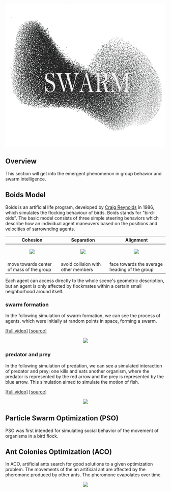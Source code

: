 <p align="center">
  <img src="https://github.com/Kashu7100/Recreation-of-Nature/blob/master/assets/swarm.png?raw=true" height="450"/>
</p>

## Overview


This section will get into the emergent phenomenon in group behavior and swarm intelligence. 

## Boids Model

Boids is an artificial life program, developed by [Craig Reynolds](http://www.red3d.com/cwr/index.html) in 1986, which simulates the flocking behaviour of birds. Boids stands for "bird-oids". The basic model consists of three simple steering behaviors which describe how an individual agent maneuvers based on the positions and velocities of sarrownding agents. 

| Cohesion | Separation | Alignment |
| ---- | ---- | ---- |
|<p align="center"><img src="https://upload.wikimedia.org/wikipedia/commons/2/2b/Rule_cohesion.gif"/></p>|<p align="center"><img src="https://upload.wikimedia.org/wikipedia/commons/e/e1/Rule_separation.gif"/></p>|<p align="center"><img src="https://upload.wikimedia.org/wikipedia/commons/e/e1/Rule_alignment.gif"/></p>|
|move towards center of mass of the group|avoid collision with other members|face towards the average heading of the group|

Each agent can access directly to the whole scene's geometric description, but an agent is only affected by flockmates within a certain small neighborhood around itself.

### swarm formation

In the following simulation of swarm formation, we can see the process of agents, which were initially at random points in space, forming a swarm.  

[[full video]](https://youtu.be/91VI1aa79-o)      [[source]](/swarm/examples/swarm_formation.py)

<p align="center">
  <img src="https://github.com/Kashu7100/Recreation-of-Nature/blob/master/assets/boids_swarm_formation.gif" width="500"/>
</p>

### predator and prey

In the following simulation of predation, we can see a simulated interaction of predator and prey; one kills and eats another organism, where the predator is represented by the red arrow and the prey is represented by the blue arrow. This simulation aimed to simulate the motion of fish.

[[full video]](https://www.youtube.com/watch?v=ITv39Q1UePA)      [[source]](/swarm/examples/predator_prey.py)

<p align="center">
  <img src="https://github.com/Kashu7100/Recreation-of-Nature/blob/master/assets/boids_predator_prey.gif"  width="500"/>
</p>


## Particle Swarm Optimization (PSO)

PSO was first intended for simulating social behavior of the movement of organisms in a bird flock.

## Ant Colonies Optimization (ACO)
In ACO, artificial ants search for good solutions to a given optimization problem. The movements of the an artificial ant are affected by the pheromone produced by other ants. The pheromone evapolates over time.

<p align="center">
  <img src="https://upload.wikimedia.org/wikipedia/commons/thumb/a/af/Aco_branches.svg/2000px-Aco_branches.svg.png"  width="450"/>
</p>



